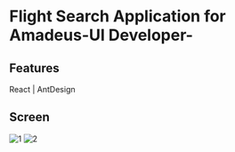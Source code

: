# Flight Search Application for Amadeus-UI Developer-
## Features
React | AntDesign

## Screen

![1](https://github.com/Halismelih1/Flight-Search-Application--UI-Developer-/assets/125564176/7daf5e9e-a456-4bb9-a4f8-86a1455bdf07)
![2](https://github.com/Halismelih1/Flight-Search-Application--UI-Developer-/assets/125564176/2f676a31-c5cb-4d40-aa94-3e5719feed1d)

